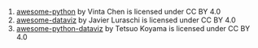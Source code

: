 1. [awesome-python](https://github.com/vinta/awesome-python) by Vinta Chen is licensed under CC BY 4.0
1. [awesome-dataviz](https://github.com/javierluraschi/awesome-dataviz) by Javier Luraschi is licensed under CC BY 4.0
1. [awesome-python-dataviz](https://github.com/tkoyama010/awesome-python-dataviz) by Tetsuo Koyama is licensed under CC BY 4.0

